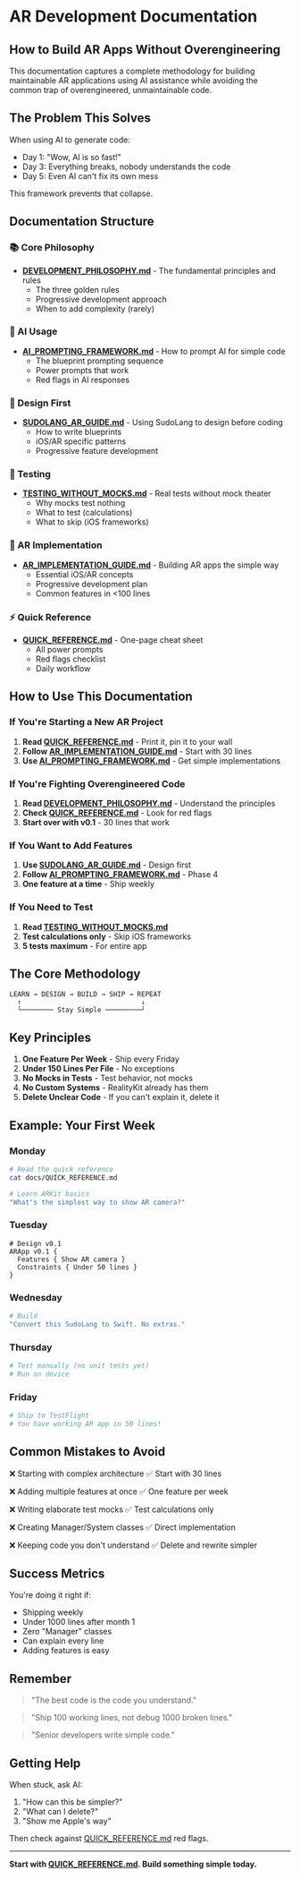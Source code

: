 # AR Development Documentation

## How to Build AR Apps Without Overengineering

This documentation captures a complete methodology for building maintainable AR applications using AI assistance while avoiding the common trap of overengineered, unmaintainable code.

## The Problem This Solves

When using AI to generate code:
- Day 1: "Wow, AI is so fast!"
- Day 3: Everything breaks, nobody understands the code
- Day 5: Even AI can't fix its own mess

This framework prevents that collapse.

## Documentation Structure

### 📚 Core Philosophy
- **[DEVELOPMENT_PHILOSOPHY.md](DEVELOPMENT_PHILOSOPHY.md)** - The fundamental principles and rules
  - The three golden rules
  - Progressive development approach
  - When to add complexity (rarely)

### 🤖 AI Usage
- **[AI_PROMPTING_FRAMEWORK.md](AI_PROMPTING_FRAMEWORK.md)** - How to prompt AI for simple code
  - The blueprint prompting sequence
  - Power prompts that work
  - Red flags in AI responses

### 📝 Design First
- **[SUDOLANG_AR_GUIDE.md](SUDOLANG_AR_GUIDE.md)** - Using SudoLang to design before coding
  - How to write blueprints
  - iOS/AR specific patterns
  - Progressive feature development

### 🧪 Testing
- **[TESTING_WITHOUT_MOCKS.md](TESTING_WITHOUT_MOCKS.md)** - Real tests without mock theater
  - Why mocks test nothing
  - What to test (calculations)
  - What to skip (iOS frameworks)

### 📱 AR Implementation
- **[AR_IMPLEMENTATION_GUIDE.md](AR_IMPLEMENTATION_GUIDE.md)** - Building AR apps the simple way
  - Essential iOS/AR concepts
  - Progressive development plan
  - Common features in <100 lines

### ⚡ Quick Reference
- **[QUICK_REFERENCE.md](QUICK_REFERENCE.md)** - One-page cheat sheet
  - All power prompts
  - Red flags checklist
  - Daily workflow

## How to Use This Documentation

### If You're Starting a New AR Project

1. **Read [QUICK_REFERENCE.md](QUICK_REFERENCE.md)** - Print it, pin it to your wall
2. **Follow [AR_IMPLEMENTATION_GUIDE.md](AR_IMPLEMENTATION_GUIDE.md)** - Start with 30 lines
3. **Use [AI_PROMPTING_FRAMEWORK.md](AI_PROMPTING_FRAMEWORK.md)** - Get simple implementations

### If You're Fighting Overengineered Code

1. **Read [DEVELOPMENT_PHILOSOPHY.md](DEVELOPMENT_PHILOSOPHY.md)** - Understand the principles
2. **Check [QUICK_REFERENCE.md](QUICK_REFERENCE.md)** - Look for red flags
3. **Start over with v0.1** - 30 lines that work

### If You Want to Add Features

1. **Use [SUDOLANG_AR_GUIDE.md](SUDOLANG_AR_GUIDE.md)** - Design first
2. **Follow [AI_PROMPTING_FRAMEWORK.md](AI_PROMPTING_FRAMEWORK.md)** - Phase 4
3. **One feature at a time** - Ship weekly

### If You Need to Test

1. **Read [TESTING_WITHOUT_MOCKS.md](TESTING_WITHOUT_MOCKS.md)**
2. **Test calculations only** - Skip iOS frameworks
3. **5 tests maximum** - For entire app

## The Core Methodology

```
LEARN → DESIGN → BUILD → SHIP → REPEAT
  ↑                              ↓
  └──────── Stay Simple ─────────┘
```

## Key Principles

1. **One Feature Per Week** - Ship every Friday
2. **Under 150 Lines Per File** - No exceptions
3. **No Mocks in Tests** - Test behavior, not mocks
4. **No Custom Systems** - RealityKit already has them
5. **Delete Unclear Code** - If you can't explain it, delete it

## Example: Your First Week

### Monday
```bash
# Read the quick reference
cat docs/QUICK_REFERENCE.md

# Learn ARKit basics
"What's the simplest way to show AR camera?"
```

### Tuesday
```sudolang
# Design v0.1
ARApp v0.1 {
  Features { Show AR camera }
  Constraints { Under 50 lines }
}
```

### Wednesday
```bash
# Build
"Convert this SudoLang to Swift. No extras."
```

### Thursday
```bash
# Test manually (no unit tests yet)
# Run on device
```

### Friday
```bash
# Ship to TestFlight
# You have working AR app in 50 lines!
```

## Common Mistakes to Avoid

❌ Starting with complex architecture
✅ Start with 30 lines

❌ Adding multiple features at once
✅ One feature per week

❌ Writing elaborate test mocks
✅ Test calculations only

❌ Creating Manager/System classes
✅ Direct implementation

❌ Keeping code you don't understand
✅ Delete and rewrite simpler

## Success Metrics

You're doing it right if:
- Shipping weekly
- Under 1000 lines after month 1
- Zero "Manager" classes
- Can explain every line
- Adding features is easy

## Remember

> "The best code is the code you understand."

> "Ship 100 working lines, not debug 1000 broken lines."

> "Senior developers write simple code."

## Getting Help

When stuck, ask AI:
1. "How can this be simpler?"
2. "What can I delete?"
3. "Show me Apple's way"

Then check against [QUICK_REFERENCE.md](QUICK_REFERENCE.md) red flags.

---

**Start with [QUICK_REFERENCE.md](QUICK_REFERENCE.md). Build something simple today.**